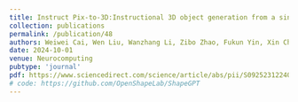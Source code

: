 ```yaml
---
title: Instruct Pix-to-3D:Instructional 3D object generation from a single image
collection: publications
permalink: /publication/48
authors: Weiwei Cai, Wen Liu, Wanzhang Li, Zibo Zhao, Fukun Yin, Xin Chen, Lei Zhao, <b>Tao Chen</b>
date: 2024-10-01
venue: Neurocomputing
pubtype: 'journal'
pdf: https://www.sciencedirect.com/science/article/abs/pii/S0925231224009275
# code: https://github.com/OpenShapeLab/ShapeGPT
---
```


<!-- paperurl: 'http://academicpages.github.io/files/paper1.pdf'
citation: 'Your Name, You. (2009). &quot;Paper Title Number 1.&quot; <i>Journal 1</i>. 1(1).' -->
<!-- [Download paper here](http://academicpages.github.io/files/paper1.pdf) -->
